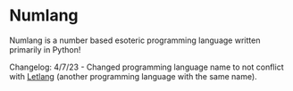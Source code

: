 # Numlang
Numlang is a number based esoteric programming language written primarily in Python!

Changelog:
4/7/23 - Changed programming language name to not conflict with [Letlang](https://letlang.dev) (another programming language with the same name).
